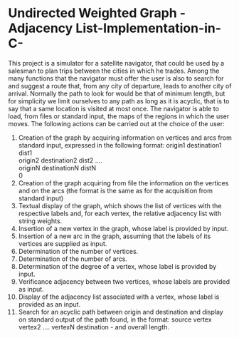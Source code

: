 # Undirected Weighted Graph - Adjacency List-Implementation-in-C-
This project is a simulator for a satellite navigator, that could be used by a salesman to plan trips between the cities in which he trades. Among the many functions that the navigator must offer the user is also to search for and suggest a route that, from any city of departure, leads to another city of arrival. Normally the path to look for would be that of minimum length, but for simplicity we limit ourselves to any path as long as it is acyclic, that is to say that a same location is visited at most once. 
The navigator is able to load, from files or standard input, the maps of the regions in which the user moves. The following actions can be carried out at the choice of the user: 
1. Creation of the graph by acquiring information on vertices and arcs from standard input, expressed in the following format: 
  origin1 destination1 dist1  
  origin2 destination2 dist2 ....  
  originN destinationN distN  
  0 
2. Creation of the graph acquiring from file the information on the vertices and on the arcs (the format is the same as for the acquisition from standard input) 
3. Textual display of the graph, which shows the list of vertices with the respective labels and, for each vertex, the relative adjacency list with string weights. 
4. Insertion of a new vertex in the graph, whose label is provided by input. 
5. Insertion of a new arc in the graph, assuming that the labels of its vertices are supplied as input. 
6. Determination of the number of vertices. 
7. Determination of the number of arcs. 
8. Determination of the degree of a vertex, whose label is provided by input.
9. Verificance adjacency between two vertices, whose labels are provided as input. 
10. Display of the adjacency list associated with a vertex, whose label is provided as an input. 
11. Search for an acyclic path between origin and destination and display on standard output of the path found, in the format: 
  source vertex vertex2 .... vertexN destination - and overall length.
